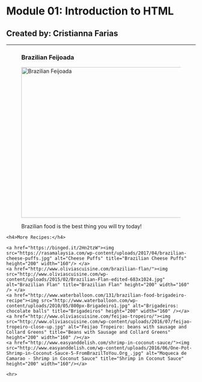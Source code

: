 <!DOCTYPE HTML> 
<html lang="en">
      <meta charset="utf-8">
    <meta name="viewport" content="width=device-width, initial-scale=1.0">
    <title> Module 01 </title>
  </head>
  <body>
    <h1> Module 01: Introduction to HTML </h1>
    <h2> Created by: Cristianna Farias </h2>
    <hr>
    <figure>
      <h3> Brazilian Feijoada </h3><a href="http://www.myrecipes.com/recipe/brazilian-feijoada?crlt_pid=camp.vUBORDhWKIWt"><img src="https://imagesvc.timeincapp.com/v3/mm/image?url=http%3A%2F%2Fcdn-image.myrecipes.com%2Fsites%2Fdefault%2Ffiles%2Fstyles%2Fmedium_2x%2Fpublic%2Fbrazilian-feijoada-ck-1000.jpg%3Fitok%3DwklL8S1a&w=800&q=85" alt="Brazilian Feijoada" title="Feijoada: black beans with pork" height= "400" width="480"/>  </a>
      <p>
        <figcaption>
          Brazilian food is the best thing you will try today!
        </figcaption>
    </figure> 

    <h4>More Recipes:</h4>

    <a href="https://binged.it/2Hn2tzW"><img src="https://rasamalaysia.com/wp-content/uploads/2017/04/brazilian-cheese-puffs.jpg" alt="Cheese Puffs" title="Brazilian Cheese Puffs" height="200" width="160"/> </a>
    <a href="http://www.oliviascuisine.com/brazilian-flan/"><img src="http://www.oliviascuisine.com/wp-content/uploads/2015/02/Brazilian-Flan-edited-683x1024.jpg" alt="Brazilian Flan" title="Brazilian Flan" height="200" width="160" /> </a>
    <a href="http://www.waterballoon.com/131/brazilian-food-brigadeiro-recipe"><img src="http://www.waterballoon.com/wp-content/uploads/2010/05/800px-Brigadeiro1.jpg" alt="Brigadeiros: chocolate balls" title="Brigadeiros" height="200" width="160" /></a>
    <a href="http://www.oliviascuisine.com/feijao-tropeiro/"><img src="http://www.oliviascuisine.com/wp-content/uploads/2016/07/feijao-tropeiro-close-up.jpg" alt="Feijao Tropeiro: beans with sausage and Collard Greens" title="Beans with Sausage and Collard Greens" height="200" width="160" /></a>
    <a href="http://www.easyanddelish.com/shrimp-in-coconut-sauce/"><img src="http://www.easyanddelish.com/wp-content/uploads/2016/06/One-Pot-Shrimp-in-Coconut-Sauce-5-FromBrazilToYou.Org_.jpg" alt="Moqueca de Camarao - Shrimp in Coconut Sauce" title="Shrimp in Coconut Sauce" height="200" width="160"/></a>

    <hr>


  </body>
</html>
